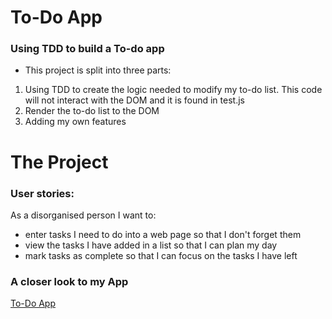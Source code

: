 # To-Do App

### Using TDD to build a To-do app

  * This project is split into three parts:

  1. Using TDD to create the logic needed to modify my to-do list. This code will not interact with the DOM and it is found in test.js 
  2. Render the to-do list to the DOM
  3. Adding my own features
  
# The Project

### User stories:

  As a disorganised person I want to:
  
  * enter tasks I need to do into a web page so that I don't forget them
  * view the tasks I have added in a list so that I can plan my day
  * mark tasks as complete so that I can focus on the tasks I have left

### A closer look to my App

  [To-Do App](https://marlenaw.github.io/To-Do-List/)
